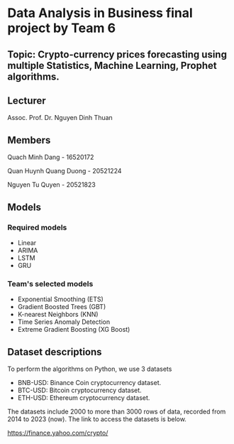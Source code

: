 # Data Analysis in Business final project by Team 6

## Topic: Crypto-currency prices forecasting using multiple Statistics, Machine Learning, Prophet algorithms.

## Lecturer
Assoc. Prof. Dr. Nguyen Dinh Thuan

## Members

Quach Minh Dang - 16520172

Quan Huynh Quang Duong - 20521224

Nguyen Tu Quyen - 20521823

## Models

### Required models

- Linear
- ARIMA
- LSTM
- GRU

### Team's selected models

- Exponential Smoothing (ETS)
- Gradient Boosted Trees (GBT)
- K-nearest Neighbors (KNN)
- Time Series Anomaly Detection
- Extreme Gradient Boosting (XG Boost)

## Dataset descriptions

To perform the algorithms on Python, we use 3 datasets

- BNB-USD: Binance Coin cryptocurrency dataset.
- BTC-USD: Bitcoin cryptocurrency dataset.
- ETH-USD: Ethereum cryptocurrency dataset.

The datasets include 2000 to more than 3000 rows of data, recorded from 2014 to 2023 (now).
The link to access the datasets is below.

<https://finance.yahoo.com/crypto/>
